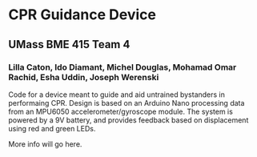 # CPR Guidance Device 
## UMass BME 415 Team 4
### Lilla Caton, Ido Diamant, Michel Douglas, Mohamad Omar Rachid, Esha Uddin, Joseph Werenski

Code for a device meant to guide and aid untrained bystanders in performaing CPR.
Design is based on an Arduino Nano processing data from an MPU6050 accelerometer/gyroscope module.
The system is powered by a 9V battery, and provides feedback based on displacement using red and green LEDs.

More info will go here.


